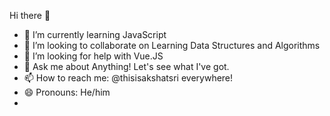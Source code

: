Hi there 👋


- 🌱 I’m currently learning JavaScript
- 👯 I’m looking to collaborate on Learning Data Structures and Algorithms
- 🤔 I’m looking for help with Vue.JS
- 💬 Ask me about Anything! Let's see what I've got.
- 📫 How to reach me: @thisisakshatsri everywhere!
- 😄 Pronouns: He/him
- 

